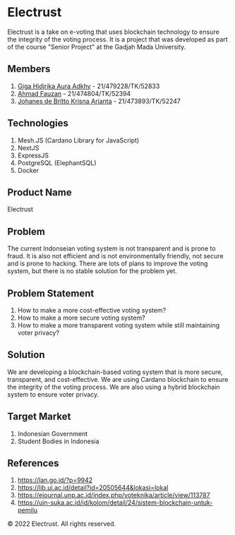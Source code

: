 # Electrust

Electrust is a take on e-voting that uses blockchain technology to ensure the integrity of the voting process. It is a project that was developed as part of the course "Senior Project" at the Gadjah Mada University.

## Members

1. [Giga Hidjrika Aura Adkhy](https://www.linkedin.com/in/gigahidjrikaaa) - 21/479228/TK/52833
2. [Ahmad Fauzan](https://www.linkedin.com/in/ahmadfauzan) - 21/474804/TK/52394
3. [Johanes de Britto Krisna Arianta](https://www.linkedin.com/in/johanes-de-britto-krisna-arianta) - 21/473893/TK/52247

## Technologies

1. Mesh.JS (Cardano Library for JavaScript)
2. NextJS
3. ExpressJS
4. PostgreSQL (ElephantSQL)
5. Docker

## Product Name

Electrust

## Problem

The current Indonseian voting system is not transparent and is prone to fraud. It is also not efficient and is not environmentally friendly, not secure and is prone to hacking. There are lots of plans to improve the voting system, but there is no stable solution for the problem yet.

## Problem Statement

1. How to make a more cost-effective voting system?
2. How to make a more secure voting system?
3. How to make a more transparent voting system while still maintaining voter privacy?

## Solution

We are developing a blockchain-based voting system that is more secure, transparent, and cost-effective. We are using Cardano blockchain to ensure the integrity of the voting process. We are also using a hybrid blockchain system to ensure voter privacy.

## Target Market

1. Indonesian Government
2. Student Bodies in Indonesia

## References

1. <https://lan.go.id/?p=9942>
2. <https://lib.ui.ac.id/detail?id=20505644&lokasi=lokal>
3. <https://ejournal.unp.ac.id/index.php/voteknika/article/view/113787>
4. <https://uin-suka.ac.id/id/kolom/detail/24/sistem-blockchain-untuk-pemilu>

&copy; 2022 Electrust. All rights reserved.
